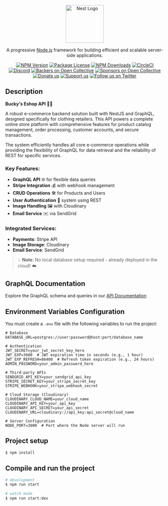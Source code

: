 <p align="center">
  <a href="http://nestjs.com/" target="blank"><img src="https://nestjs.com/img/logo-small.svg" width="120" alt="Nest Logo" /></a>
</p>

[circleci-image]: https://img.shields.io/circleci/build/github/nestjs/nest/master?token=abc123def456
[circleci-url]: https://circleci.com/gh/nestjs/nest

  <p align="center">A progressive <a href="http://nodejs.org" target="_blank">Node.js</a> framework for building efficient and scalable server-side applications.</p>
    <p align="center">
<a href="https://www.npmjs.com/~nestjscore" target="_blank"><img src="https://img.shields.io/npm/v/@nestjs/core.svg" alt="NPM Version" /></a>
<a href="https://www.npmjs.com/~nestjscore" target="_blank"><img src="https://img.shields.io/npm/l/@nestjs/core.svg" alt="Package License" /></a>
<a href="https://www.npmjs.com/~nestjscore" target="_blank"><img src="https://img.shields.io/npm/dm/@nestjs/common.svg" alt="NPM Downloads" /></a>
<a href="https://circleci.com/gh/nestjs/nest" target="_blank"><img src="https://img.shields.io/circleci/build/github/nestjs/nest/master" alt="CircleCI" /></a>
<a href="https://discord.gg/G7Qnnhy" target="_blank"><img src="https://img.shields.io/badge/discord-online-brightgreen.svg" alt="Discord"/></a>
<a href="https://opencollective.com/nest#backer" target="_blank"><img src="https://opencollective.com/nest/backers/badge.svg" alt="Backers on Open Collective" /></a>
<a href="https://opencollective.com/nest#sponsor" target="_blank"><img src="https://opencollective.com/nest/sponsors/badge.svg" alt="Sponsors on Open Collective" /></a>
  <a href="https://paypal.me/kamilmysliwiec" target="_blank"><img src="https://img.shields.io/badge/Donate-PayPal-ff3f59.svg" alt="Donate us"/></a>
    <a href="https://opencollective.com/nest#sponsor"  target="_blank"><img src="https://img.shields.io/badge/Support%20us-Open%20Collective-41B883.svg" alt="Support us"></a>
  <a href="https://twitter.com/nestframework" target="_blank"><img src="https://img.shields.io/twitter/follow/nestframework.svg?style=social&label=Follow" alt="Follow us on Twitter"></a>
</p>
  <!--[![Backers on Open Collective](https://opencollective.com/nest/backers/badge.svg)](https://opencollective.com/nest#backer)
  [![Sponsors on Open Collective](https://opencollective.com/nest/sponsors/badge.svg)](https://opencollective.com/nest#sponsor)-->

## Description

**Bucky's Eshop API** 🛒👕  



A robust e-commerce backend solution built with NestJS and GraphQL, designed specifically for clothing retailers. This API powers a complete online store platform with comprehensive features for product catalog management, order processing, customer accounts, and secure transactions. 

The system efficiently handles all core e-commerce operations while providing the flexibility of GraphQL for data retrieval and the reliability of REST for specific services.


### Key Features:
- **GraphQL API** 🌐 for flexible data queries
- **Stripe Integration** 💰 with webhook management
- **CRUD Operations** 🛠️ for Products and Users
- **User Authentication** 🔑 system using REST
- **Image Handling** 🖼️ with Cloudinary
- **Email Service** ✉️ via SendGrid

### Integrated Services:
- **Payments**: Stripe API
- **Image Storage**: Cloudinary
- **Email Service**: SendGrid

> 💡 **Note**: No local database setup required - already deployed in the cloud! ☁️

## GraphQL Documentation
Explore the GraphQL schema and queries in our [API Documentation](https://studio.apollographql.com/org/carlos-penas-team-3/graphs)

## Environment Variables Configuration

You must create a `.env` file with the following variables to run the project:

```env
# Database
DATABASE_URL=postgres://user:password@host:port/database_name

# Authentication
JWT_SECRET=your_jwt_secret_key_here
JWT_EXP=3600  # JWT expiration time in seconds (e.g., 1 hour)
JWT_EXP_REFRESH=86400  # Refresh token expiration (e.g., 24 hours)
ADMIN_PASSWORD=your_admin_password_here

# Third-party APIs
SENDGRID_API_KEY=your_sendgrid_api_key
STRIPE_SECRET_KEY=your_stripe_secret_key
STRIPE_WEBHOOK=your_stripe_webhook_secret

# Cloud Storage (Cloudinary)
CLOUDINARY_CLOUD_NAME=your_cloud_name
CLOUDINARY_API_KEY=your_api_key
CLOUDINARY_API_SECRET=your_api_secret
CLOUDINARY_URL=cloudinary://api_key:api_secret@cloud_name

# Server Configuration
NODE_PORT=3000  # Port where the Node server will run
```


## Project setup
```bash
$ npm install
```

## Compile and run the project

```bash
# development
$ npm run start

# watch mode
$ npm run start:dev

